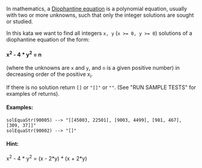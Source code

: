 In mathematics, a [Diophantine equation](https://en.wikipedia.org/wiki/Diophantine_equation) is a polynomial equation, usually with two or more unknowns, such that only the integer solutions are sought or studied.

In this kata we want to find all integers `x, y` (`x >= 0, y >= 0`) solutions of a diophantine equation of the form:
#### x<sup>2</sup> - 4 \* y<sup>2</sup> = n

(where the unknowns are `x` and `y`, and `n` is a given positive number)
in decreasing order of the positive x<sub>i</sub>. 

If there is no solution return `[]` or `"[]"` or `""`. (See "RUN SAMPLE TESTS" for examples of returns).


#### Examples:

```
solEquaStr(90005) --> "[[45003, 22501], [9003, 4499], [981, 467], [309, 37]]"
solEquaStr(90002) --> "[]"
```

#### Hint:

x<sup>2</sup> - 4 \* y<sup>2</sup> = (x - 2\*y) \* (x + 2\*y)